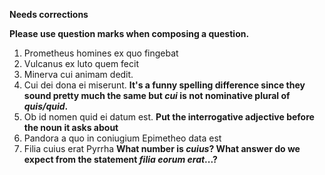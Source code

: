 **Needs corrections**

**Please use question marks when composing a question.**

1. Prometheus homines ex quo fingebat
2. Vulcanus ex luto quem fecit
3. Minerva cui animam dedit.
4. Cui dei dona ei miserunt. **It's a funny spelling difference since they sound pretty much the same but *cui* is not nominative plural of *quis/quid*.**
5. Ob id nomen quid ei datum est.  **Put the interrogative adjective before the noun it asks about**
6. Pandora a quo in coniugium Epimetheo data est
7. Filia cuius erat Pyrrha **What number is *cuius*?  What answer do we expect from the statement *filia eorum erat*...?**

